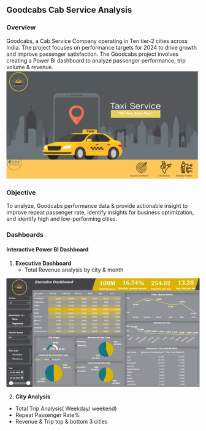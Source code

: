 ## **Goodcabs Cab Service Analysis**
### Overview
Goodcabs, a Cab Service Company operating in Ten tier-2 cities across India. The project focuses on performance targets for 2024 to drive growth and improve passenger satisfaction. The Goodcabs project involves creating a Power BI dashboard to analyze passenger performance, trip volume & revenue.
![image alt](https://github.com/sanu-9/Goodcabs_Analysis/blob/038ceb970c423b4aa894da67837ebc65bf9533bf/datasets/Screenshot%20(144).png?raw=true)

### Objective 
To analyze, Goodcabs performance data & provide actionable insight to improve repeat passenger rate,  identify insights for business optimization, and identify high and low-performing cities.

### Dashboards 
#### Interactive Power BI Dashboard
1. **Executive Dashboard**
   - Total Revenue analysis by city & month

 ![image alt](https://github.com/sanu-9/Goodcabs_Analysis/blob/5e8f9a2cd8f99824400ef692c0e9ac3ae4a94760/datasets/Screenshot%20(145).png?raw=true)

2. **City Analysis**
 - Total Trip Analysis( Weekday/ weekend)
 - Repeat Passenger Rate%
 - Revenue & Trip top & bottom 3 cities
   

